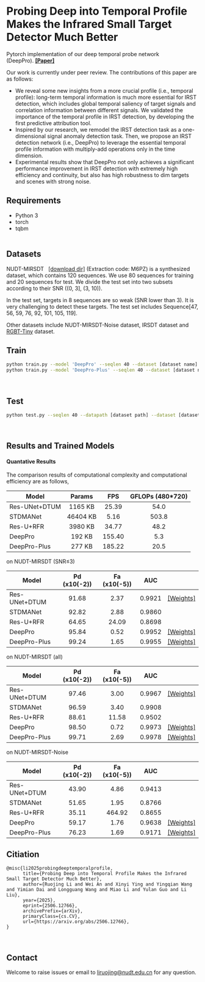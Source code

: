 # Probing Deep into Temporal Profile Makes the Infrared Small Target Detector Much Better

Pytorch implementation of our deep temporal probe network (DeepPro).&nbsp;[**[Paper]**](https://arxiv.org/pdf/2506.12766)

Our work is currently under peer review. The contributions of this paper are as follows:

* We reveal some new insights from a more crucial profile (i.e., temporal profile): long-term temporal information is much more essential for IRST detection, which includes global temporal saliency of target signals and correlation information between different signals. We validated the importance of the temporal profile in IRST detection, by developing the first predictive attribution tool.
* Inspired by our research, we remodel the IRST detection task as a one-dimensional signal anomaly detection task. Then, we propose an IRST detection network (i.e., DeepPro) to leverage the essential temporal profile information with multiply-add operations only in the time dimension.
* Experimental results show that DeepPro not only achieves a significant performance improvement in IRST detection with extremely high efficiency and continuity, but also has high robustness to dim targets and scenes with strong noise.


## Requirements
- Python 3
- torch
- tqbm
<br><br>

## Datasets

NUDT-MIRSDT &nbsp; [[download dir]](https://mail.nudt.edu.cn/coremail/common/nfFile.jsp?share_link=5418DA3CCDBA48F8A81AE154DA02C3D5&uid=liruojing%40nudt.edu.cn) (Extraction code: M6PZ)
is a synthesized dataset, which contains 120 sequences. We use 80 sequences for training and 20 sequences for test.
We divide the test set into two subsets according to their SNR ((0, 3], (3, 10)).

In the test set, targets in 8 sequences are so weak (SNR lower than 3). It is very challenging to detect these targets. The test set includes Sequence[47, 56, 59, 76, 92, 101, 105, 119].

Other datasets include NUDT-MIRSDT-Noise dataset, IRSDT dataset and [RGBT-Tiny](https://github.com/XinyiYing/RGBT-Tiny) dataset.

## Train
```bash
python train.py --model 'DeepPro' --seqlen 40 --dataset [dataset name] --datapath [dataset path]
python train.py --model 'DeepPro-Plus' --seqlen 40 --dataset [dataset name] --datapath [dataset path]
```
<br>


## Test
```bash
python test.py --seqlen 40 --datapath [dataset path] --dataset [dataset name] --logpath [log path] --log_dir [trained model path]
```
<br>


## Results and Trained Models

#### Quantative Results 

The comparison results of computational complexity and computational efficiency are as follows,

| Model         | Params | FPS | GFLOPs (480*720) |
| ------------- |:------:|:---:|:----------------:|
| Res-UNet+DTUM | 1165 KB | 25.39 | 54.0 |
| STDMANet | 46404 KB | 5.16 | 503.8 |
| Res-U+RFR | 3980 KB | 34.77 | 48.2 |
| DeepPro | 192 KB | 155.40 | 5.3 |
| DeepPro-Plus | 277 KB | 185.22 | 20.5 |


on NUDT-MIRSDT (SNR≤3)

| Model         | Pd (x10(-2))|  Fa (x10(-5)) | AUC |  |
| ------------- |:-----------:|:-------------:|:---:|:------:|
| Res-UNet+DTUM | 91.68 | 2.37 | 0.9921 | [[Weights]](https://github.com/TinaLRJ/Multi-frame-infrared-small-target-detection-DTUM/blob/main/results/ResUNet_DTUM_SpatialDeepSupFalse_fullySup/ResUNet_DTUM.pth) |
| STDMANet | 92.82 | 2.88 | 0.9860 |
| Res-U+RFR | 64.65 | 24.09 | 0.8698 |
| DeepPro | 95.84 | 0.52 | 0.9952 | [[Weights]](https://github.com/TinaLRJ/DeepPro/tree/main/log/sem_seg/NUDT-MIRSDT__2024-12-28_16-21__SoftLoUloss_DeepPro_DataL40/checkpoints/best_model.pth) |
| DeepPro-Plus | 99.24 | 1.65 | 0.9955 | [[Weights]](https://github.com/TinaLRJ/DeepPro/tree/main/log/sem_seg/NUDT-MIRSDT__2024-12-28_16-21__SoftLoUloss_DeepPro-Plus_DataL40/checkpoints/best_model.pth) |


on NUDT-MIRSDT (all)

| Model         | Pd (x10(-2))|  Fa (x10(-5)) | AUC ||
| ------------- |:-------------:|:-----:|:-----:|:-----:|
| Res-UNet+DTUM | 97.46 | 3.00 | 0.9967 | [[Weights]](https://github.com/TinaLRJ/Multi-frame-infrared-small-target-detection-DTUM/blob/main/results/ResUNet_DTUM_SpatialDeepSupFalse_fullySup/ResUNet_DTUM.pth) |
| STDMANet | 96.59 | 3.40 | 0.9908 |
| Res-U+RFR | 88.61 | 11.58 | 0.9502 |
| DeepPro | 98.50 | 0.72 | 0.9973 | [[Weights]](https://github.com/TinaLRJ/DeepPro/tree/main/log/sem_seg/NUDT-MIRSDT__2024-12-28_16-21__SoftLoUloss_DeepPro_DataL40/checkpoints/best_model.pth) |
| DeepPro-Plus | 99.71 | 2.69 | 0.9978 | [[Weights]](https://github.com/TinaLRJ/DeepPro/tree/main/log/sem_seg/NUDT-MIRSDT__2024-12-28_16-21__SoftLoUloss_DeepPro-Plus_DataL40/checkpoints/best_model.pth) |


on NUDT-MIRSDT-Noise

| Model         | Pd (x10(-2))|  Fa (x10(-5)) | AUC ||
| ------------- |:-------------:|:-----:|:-----:|:-----:|
| Res-UNet+DTUM | 43.90 | 4.86 | 0.9413 |
| STDMANet | 51.65 | 1.95 | 0.8766 |
| Res-U+RFR | 35.11 | 464.92 | 0.8655 |
| DeepPro | 59.17 | 1.76 | 0.9638 | [[Weights]](https://github.com/TinaLRJ/DeepPro/tree/main/log/sem_seg/NUDT-MIRSDT-Noise8.0_FJY(g0.15-o1.3)__2024-12-27_23-28__SoftLoUloss_DeepPro_DataL40/checkpoints/best_model.pth) |
| DeepPro-Plus | 76.23 | 1.69 | 0.9171 | [[Weights]](https://github.com/TinaLRJ/DeepPro/tree/main/log/sem_seg/NUDT-MIRSDT-Noise8.0_FJY(g0.15-o1.3)__2024-12-27_23-28__SoftLoUloss_DeepPro-Plus_DataL40/checkpoints/best_model.pth) |


## Citiation
```
@misc{li2025probingdeeptemporalprofile,
      title={Probing Deep into Temporal Profile Makes the Infrared Small Target Detector Much Better}, 
      author={Ruojing Li and Wei An and Xinyi Ying and Yingqian Wang and Yimian Dai and Longguang Wang and Miao Li and Yulan Guo and Li Liu},
      year={2025},
      eprint={2506.12766},
      archivePrefix={arXiv},
      primaryClass={cs.CV},
      url={https://arxiv.org/abs/2506.12766}, 
}
```
<br>

## Contact
Welcome to raise issues or email to [liruojing@nudt.edu.cn](liruojing@nudt.edu.cn) for any question.
